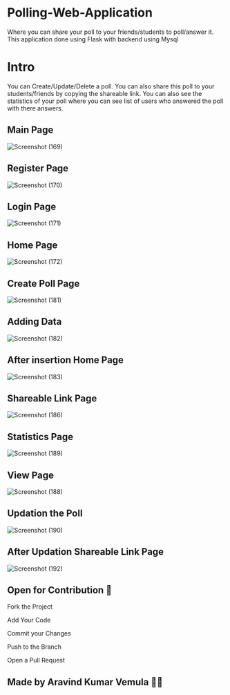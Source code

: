 # Polling-Web-Application
Where you can share your poll to your friends/students to poll/answer it.
This application done using Flask with backend using Mysql

# Intro
You can Create/Update/Delete a poll. You can also share this poll to your students/friends by copying the shareable link. You can also see the statistics of your poll where you can see list of users who answered the poll with there answers.

## Main Page
![Screenshot (169)](https://user-images.githubusercontent.com/60876387/112317177-cd93c880-8cd1-11eb-9823-867b66de9490.png)

## Register Page
![Screenshot (170)](https://user-images.githubusercontent.com/60876387/112317181-cec4f580-8cd1-11eb-8137-187afd889ee0.png)

## Login Page
![Screenshot (171)](https://user-images.githubusercontent.com/60876387/112317189-cf5d8c00-8cd1-11eb-8b15-cdc94f9d256b.png)

## Home Page
![Screenshot (172)](https://user-images.githubusercontent.com/60876387/112317193-d08eb900-8cd1-11eb-8389-ccf686b2792d.png)

## Create Poll Page
![Screenshot (181)](https://user-images.githubusercontent.com/60876387/112317195-d1274f80-8cd1-11eb-9317-3200d44c6d44.png)

## Adding Data
![Screenshot (182)](https://user-images.githubusercontent.com/60876387/112317200-d2f11300-8cd1-11eb-8366-999e5bce5bef.png)

## After insertion Home Page
![Screenshot (183)](https://user-images.githubusercontent.com/60876387/112317203-d389a980-8cd1-11eb-8377-2c52709113bd.png)

## Shareable Link Page
![Screenshot (186)](https://user-images.githubusercontent.com/60876387/112317212-d5536d00-8cd1-11eb-81ff-71cc331f43a5.png)

## Statistics Page
![Screenshot (189)](https://user-images.githubusercontent.com/60876387/112317223-d6849a00-8cd1-11eb-9689-2141cffa5910.png)

## View Page
![Screenshot (188)](https://user-images.githubusercontent.com/60876387/112317221-d5ec0380-8cd1-11eb-858a-cb9603b0572c.png)

## Updation the Poll
![Screenshot (190)](https://user-images.githubusercontent.com/60876387/112317226-d71d3080-8cd1-11eb-84a1-99f5f268119f.png)

## After Updation Shareable Link Page
![Screenshot (192)](https://user-images.githubusercontent.com/60876387/112317173-cbca0500-8cd1-11eb-8607-f61e0b356115.png)


## Open for Contribution 🚀

Fork the Project

Add Your Code

Commit your Changes

Push to the Branch

Open a Pull Request


## Made by Aravind Kumar Vemula 🚀🚀
